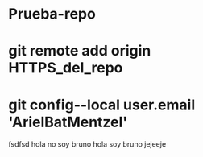 # Prueba-repo
# git remote add origin HTTPS_del_repo
# git config--local user.email 'ArielBatMentzel'
fsdfsd 
hola no soy bruno
hola soy bruno jejeeje
